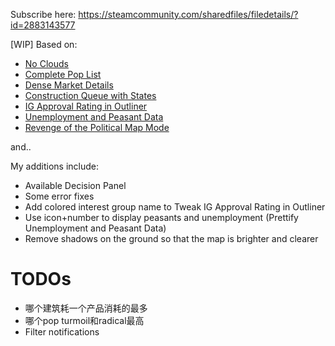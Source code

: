 Subscribe here: https://steamcommunity.com/sharedfiles/filedetails/?id=2883143577

[WIP] Based on:

- [No Clouds](https://steamcommunity.com/sharedfiles/filedetails/?id=2880130916)
- [Complete Pop List](https://steamcommunity.com/sharedfiles/filedetails/?id=2880832253)
- [Dense Market Details](https://steamcommunity.com/sharedfiles/filedetails/?id=2881762225)
- [Construction Queue with States](https://steamcommunity.com/sharedfiles/filedetails/?id=2881774859)
- [IG Approval Rating in Outliner](https://steamcommunity.com/sharedfiles/filedetails/?id=2882291604)
- [Unemployment and Peasant Data](https://steamcommunity.com/sharedfiles/filedetails/?id=2882193032)
- [Revenge of the Political Map Mode](https://steamcommunity.com/sharedfiles/filedetails/?id=2880479137)

and..

My additions include:

- Available Decision Panel
- Some error fixes
- Add colored interest group name to Tweak IG Approval Rating in Outliner
- Use icon+number to display peasants and unemployment (Prettify Unemployment and Peasant Data)
- Remove shadows on the ground so that the map is brighter and clearer

# TODOs

- 哪个建筑耗一个产品消耗的最多
- 哪个pop turmoil和radical最高
- Filter notifications
